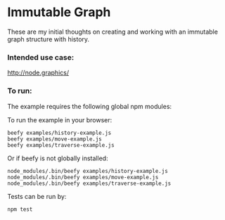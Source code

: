 # Immutable Graph

These are my initial thoughts on creating and working with an immutable graph structure with history.

### Intended use case:

http://node.graphics/

### To run:

The example requires the following global npm modules:

To run the example in your browser:

    beefy examples/history-example.js
    beefy examples/move-example.js
    beefy examples/traverse-example.js

Or if beefy is not globally installed:

    node_modules/.bin/beefy examples/history-example.js
    node_modules/.bin/beefy examples/move-example.js
    node_modules/.bin/beefy examples/traverse-example.js

Tests can be run by:

    npm test